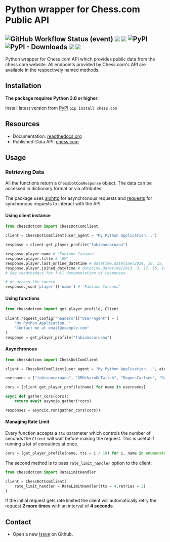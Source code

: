 # Python wrapper for Chess.com Public API
<img alt="GitHub Workflow Status (event)" src="https://img.shields.io/github/actions/workflow/status/sarartur/chess.com/build_and_publish.yml?event=push"> <img src="https://img.shields.io/readthedocs/chessdotcom"> <img src="https://img.shields.io/github/license/sarartur/chess.com">  <img alt="PyPI" src="https://img.shields.io/pypi/v/chess.com"> <img alt="PyPI - Downloads" src="https://img.shields.io/pypi/dm/chess.com?color=007EC6"> <img src="https://img.shields.io/github/forks/sarartur/chess.com"> <img src="https://img.shields.io/github/stars/sarartur/chess.com">
---
Python wrapper for Chess.com API which provides public data from the chess.com website. All endpoints provided by Chess.com's API are available in the respectively named methods. 
## Installation 
**The package requires Python 3.8 or higher**.

Install latest version from [PyPI](https://pypi.org/project/chess.com/) ```pip install chess.com``` 

## Resources
* Documentation: [readthedocs.org](https://chesscom.readthedocs.io/)
* Published-Data API: [chess.com](https://www.chess.com/news/view/published-data-api)

## Usage
### Retrieving Data
All the functions return a `ChessDotComResponse` object. The data can be accessed in dictionary format or via attributes.

The package uses [aiohttp](https://docs.aiohttp.org/en/stable/) for asynchronous requests and [requests](https://requests.readthedocs.io/en/latest/) for synchronous requests to interact with the API. 

#### Using client instance

``` python
from chessdotcom import ChessDotComClient
   
client = ChessDotComClient(user_agent = "My Python Application...")

response = client.get_player_profile("fabianocaruana")

response.player.name # 'Fabiano Caruana'
response.player.title # 'GM'
response.player.last_online_datetime # datetime.datetime(2024, 10, 25, 20, 8, 28)
response.player.joined_datetime # datetime.datetime(2013, 3, 17, 15, 14, 32)
# See readthedocs for full documentation of responses

# or access the source
response.json['player']['name'] # 'Fabiano Caruana'
```

#### Using functions

``` python
from chessdotcom import get_player_profile, Client
   
Client.request_config["headers"]["User-Agent"] = (
    "My Python Application. "
    "Contact me at email@example.com"
)
response = get_player_profile("fabianocaruana")
```

#### Asynchronous 
``` python 
from chessdotcom import ChessDotComClient

client = ChessDotComClient(user_agent = "My Python Application...", aio = True)

usernames = ["fabianocaruana", "GMHikaruOnTwitch", "MagnusCarlsen", "GarryKasparov"]

cors = [client.get_player_profile(name) for name in usernames]

async def gather_cors(cors):
    return await asyncio.gather(*cors)

responses = asyncio.run(gather_cors(cors))

```
#### Managing Rate Limit
Every function accepts a `tts` parameter which controls the number of seconds the `Client` will wait before making the request. This is useful if running a lot of coroutines at once.
 
 ``` python 
 cors = [get_player_profile(name, tts = i / 10) for i, name in enumerate(usernames)]
```
The second method is to pass ```rate_limit_handler``` option to the client.

``` python
from chessdotcom import RateLimitHandler

client = ChessDotComClient(
    rate_limit_handler = RateLimitHandler(tts = 4,retries = 2)
)
```
If the initial request gets rate limited the client will automatically retry the request **2 more times** with an interval of **4 seconds**.

## Contact
* Open a new [Issue](https://github.com/sarartur/chess.com/issues) on Github.